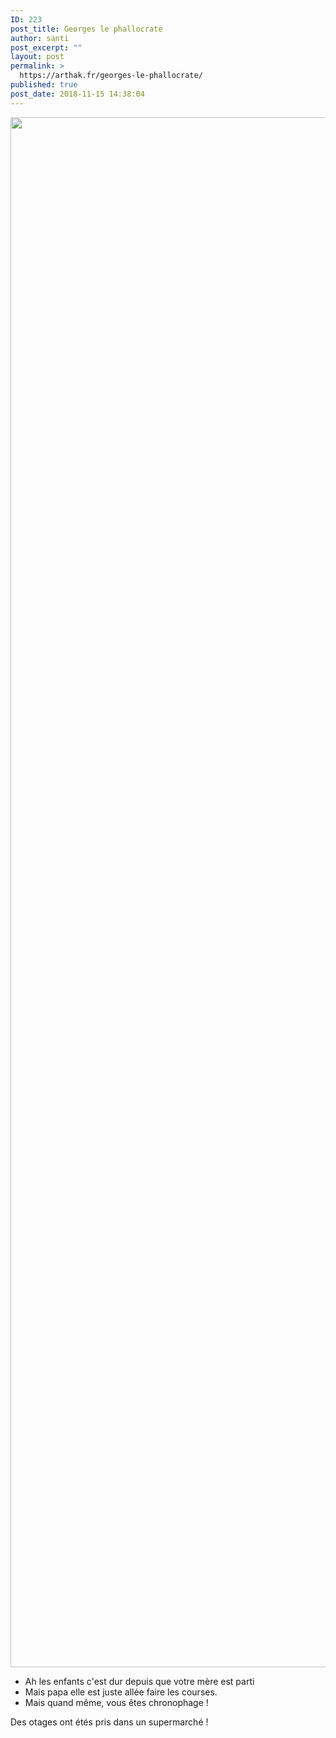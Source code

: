 ```yaml
---
ID: 223
post_title: Georges le phallocrate
author: santi
post_excerpt: ""
layout: post
permalink: >
  https://arthak.fr/georges-le-phallocrate/
published: true
post_date: 2018-11-15 14:38:04
---
```

<img class="alignnone size-full wp-image-207" src="https://santi.irz.fr/wp-content/uploads/2018/11/11-07-simpsons-georges.png" alt="" width="2480" height="2480" />
<!--more-->
<ul>
 	<li>Ah les enfants c'est dur depuis que votre mère est parti</li>
 	<li>Mais papa elle est juste allée faire les courses.</li>
 	<li>Mais quand même, vous êtes chronophage !</li>
</ul>
Des otages ont étés pris dans un supermarché !